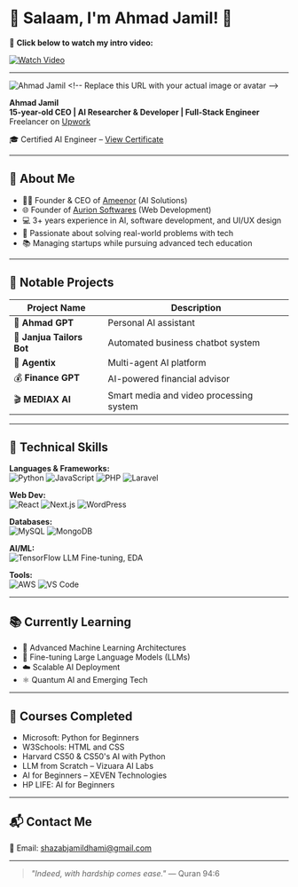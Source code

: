 # 🧠 Salaam, I'm Ahmad Jamil! 👋

🎥 **Click below to watch my intro video:**

[![Watch Video](https://img.youtube.com/vi/5jKewobu2dM/0.jpg)](https://www.youtube.com/watch?v=5jKewobu2dM&t=1s)

---

![Ahmad Jamil]([https://avatars.githubusercontent.com/u/00000000?s=200](https://avatars.githubusercontent.com/u/190023070?v=4)) <!-- Replace this URL with your actual image or avatar -->

**Ahmad Jamil**  
**15-year-old CEO | AI Researcher & Developer | Full-Stack Engineer**  
Freelancer on [Upwork](https://www.upwork.com/freelancers/~014d323b1c2d3274b6?viewMode=1)  

🎓 Certified AI Engineer – [View Certificate](https://github.com/user-attachments/assets/6b687104-7f87-432d-89b9-2e05ce86abb6)

---

## 🚀 About Me

- 👨‍💼 Founder & CEO of [Ameenor](https://ameenor.odoo.com) (AI Solutions)  
- 🌐 Founder of [Aurion Softwares](https://aurionsoft.site/) (Web Development)  
- 💻 3+ years experience in AI, software development, and UI/UX design  
- 🎯 Passionate about solving real-world problems with tech  
- 📚 Managing startups while pursuing advanced tech education  

---

## 💼 Notable Projects

| Project Name      | Description                                      |
|-------------------|--------------------------------------------------|
| 🧠 **Ahmad GPT**     | Personal AI assistant                          |
| 🧵 **Janjua Tailors Bot** | Automated business chatbot system         |
| 🤖 **Agentix**        | Multi-agent AI platform                        |
| 💰 **Finance GPT**    | AI-powered financial advisor                   |
| 🎬 **MEDIAX AI**      | Smart media and video processing system        |

---

## 🧰 Technical Skills

**Languages & Frameworks:**  
![Python](https://img.shields.io/badge/Python-3776AB?style=flat&logo=python&logoColor=white)
![JavaScript](https://img.shields.io/badge/JavaScript-F7DF1E?style=flat&logo=javascript&logoColor=black)
![PHP](https://img.shields.io/badge/PHP-777BB4?style=flat&logo=php&logoColor=white)
![Laravel](https://img.shields.io/badge/Laravel-F55247?style=flat&logo=laravel&logoColor=white)

**Web Dev:**  
![React](https://img.shields.io/badge/React-61DAFB?style=flat&logo=react&logoColor=black)
![Next.js](https://img.shields.io/badge/Next.js-000000?style=flat&logo=next.js)
![WordPress](https://img.shields.io/badge/WordPress-21759B?style=flat&logo=wordpress&logoColor=white)

**Databases:**  
![MySQL](https://img.shields.io/badge/MySQL-4479A1?style=flat&logo=mysql&logoColor=white)
![MongoDB](https://img.shields.io/badge/MongoDB-47A248?style=flat&logo=mongodb&logoColor=white)

**AI/ML:**  
![TensorFlow](https://img.shields.io/badge/TensorFlow-FF6F00?style=flat&logo=tensorflow&logoColor=white)
LLM Fine-tuning, EDA

**Tools:**  
![AWS](https://img.shields.io/badge/AWS-232F3E?style=flat&logo=amazon-aws)
![VS Code](https://img.shields.io/badge/VS%20Code-007ACC?style=flat&logo=visual-studio-code&logoColor=white)

---

## 📚 Currently Learning

- 🤖 Advanced Machine Learning Architectures  
- 🧠 Fine-tuning Large Language Models (LLMs)  
- ☁️ Scalable AI Deployment  
- ⚛️ Quantum AI and Emerging Tech  

---

## 🏅 Courses Completed

- Microsoft: Python for Beginners  
- W3Schools: HTML and CSS  
- Harvard CS50 & CS50's AI with Python  
- LLM from Scratch – Vizuara AI Labs  
- AI for Beginners – XEVEN Technologies  
- HP LIFE: AI for Beginners  

---

## 📬 Contact Me

📧 Email: [shazabjamildhami@gmail.com](mailto:shazabjamildhami@gmail.com)

---

> _"Indeed, with hardship comes ease."_ — Quran 94:6
